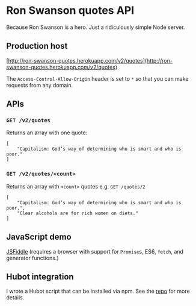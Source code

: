 # Ron Swanson quotes API
Because Ron Swanson is a hero. Just a ridiculously simple Node server.

## Production host
[http://ron-swanson-quotes.herokuapp.com/v2/quotes](http://ron-swanson-quotes.herokuapp.com/v2/quotes)

The `Access-Control-Allow-Origin` header is set to `*` so that you can make requests from any domain.

## APIs

### `GET /v2/quotes`
Returns an array with one quote:
```
[
	"Capitalism: God’s way of determining who is smart and who is poor."
]
```

### `GET /v2/quotes/<count>`
Returns an array with `<count>` quotes e.g. `GET /quotes/2`
```
[
	"Capitalism: God’s way of determining who is smart and who is poor.",
	"Clear alcohols are for rich women on diets."
]
```

## JavaScript demo
[JSFiddle](http://jsfiddle.net/7g2w4dhc/27/) (requires a browser with support for `Promise`s, ES6, `fetch`, and generator functions.)

## Hubot integration
I wrote a Hubot script that can be installed via npm. See the [repo](https://github.com/jamesseanwright/hubot-swanson) for more details.
